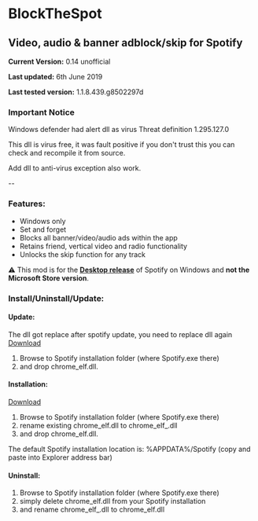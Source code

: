 # BlockTheSpot

## Video, audio & banner adblock/skip for Spotify

**Current Version:** 0.14 unofficial

**Last updated:** 6th June 2019

**Last tested version:** 1.1.8.439.g8502297d

### Important Notice

Windows defender had alert dll as virus
Threat definition 1.295.127.0

This dll is virus free, it was fault positive
if you don't trust this you can check and recompile it from source.

Add dll to anti-virus exception also work.

--

### Features:
* Windows only
* Set and forget
* Blocks all banner/video/audio ads within the app
* Retains friend, vertical video and radio functionality
* Unlocks the skip function for any track

:warning: This mod is for the [**Desktop release**](https://www.spotify.com/download/windows/) of Spotify on Windows and **not the Microsoft Store version**.

### Install/Uninstall/Update:

#### Update:
The dll got replace after spotify update, you need to replace dll again
[Download](chrome_elf.dll) 
1. Browse to Spotify installation folder (where Spotify.exe there) 
2. and drop chrome_elf.dll. 

#### Installation:
[Download](chrome_elf.dll) 

1. Browse to Spotify installation folder (where Spotify.exe there) 
2. rename existing chrome_elf.dll to chrome_elf_.dll
3. and drop chrome_elf.dll. 

The default Spotify installation location is: %APPDATA%/Spotify (copy and paste into Explorer address bar)

#### Uninstall:
1. Browse to Spotify installation folder (where Spotify.exe there) 
2. simply delete chrome_elf.dll from your Spotify installation
3. and rename chrome_elf_.dll to chrome_elf.dll
